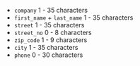 * ```company``` 1 - 35 characters
* ```first_name``` + ```last_name``` 1 - 35 characters
* ```street``` 1 - 35 characters
* ```street_no``` 0 - 8 characters
* ```zip_code``` 1 - 9 characters
* ```city``` 1 - 35 characters
* ```phone``` 0 - 30 characters
